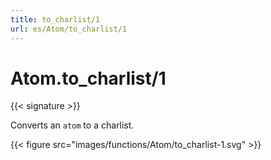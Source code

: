 ```yaml
---
title: to_charlist/1
url: es/Atom/to_charlist/1
---
```


# Atom.to_charlist/1

{{< signature >}}

Converts an `atom` to a charlist.

{{< figure src="images/functions/Atom/to_charlist-1.svg" >}}
